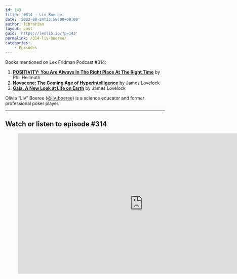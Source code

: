 ```yaml
---
id: 143
title: '#314 – Liv Boeree'
date: '2022-08-24T23:59:00+00:00'
author: librarian
layout: post
guid: 'https://lexlib.io/?p=143'
permalink: /314-liv-boeree/
categories:
    - Episodes
---
```


Books mentioned on Lex Fridman Podcast #314:

1. **[POSITIVITY: You Are Always In The Right Place At The Right Time](https://amzn.to/3V28AOw)** by Phil Hellmuth
2. **[Novacene: The Coming Age of Hyperintelligence](https://amzn.to/3EHKovL)** by James Lovelock
3. **[Gaia: A New Look at Life on Earth](https://amzn.to/3TLwg8X)** by James Lovelock

Olivia “Liv” Boeree ([@liv\_boeree](https://twitter.com/liv_boeree)) is a science educator and former professional poker player.

- - - - - -

## Watch or listen to episode #314

<figure class="wp-block-embed is-type-video is-provider-youtube wp-block-embed-youtube wp-embed-aspect-16-9 wp-has-aspect-ratio"><div class="wp-block-embed__wrapper"><iframe allow="accelerometer; autoplay; clipboard-write; encrypted-media; gyroscope; picture-in-picture" allowfullscreen="" frameborder="0" height="443" loading="lazy" src="https://www.youtube.com/embed/eF-E40pxxbI?feature=oembed" title="Liv Boeree: Poker, Game Theory, AI, Simulation, Aliens & Existential Risk | Lex Fridman Podcast #314" width="788"></iframe></div></figure>